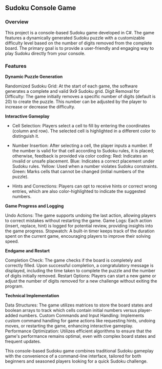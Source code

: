 ## Sudoku Console Game

### Overview

This project is a console-based Sudoku game developed in C#. The game features a dynamically generated Sudoku puzzle with a customizable difficulty level based on the number of digits removed from the complete board. The primary goal is to provide a user-friendly and engaging way to play Sudoku directly from your console.

### Features

**Dynamic Puzzle Generation**

Randomized Sudoku Grid: At the start of each game, the software generates a complete and valid 9x9 Sudoku grid.
Digit Removal for Difficulty: The game initially removes a specific number of digits (default is 20) to create the puzzle. This number can be adjusted by the player to increase or decrease the difficulty.

**Interactive Gameplay**

- Cell Selection: Players select a cell to fill by entering the coordinates (column and row). The selected cell is highlighted in a different color to distinguish it.
- Number Insertion: After selecting a cell, the player inputs a number. If the number is valid for that cell according to Sudoku rules, it is placed; otherwise, feedback is provided via color coding:
Red: Indicates an invalid or unsafe placement.
Blue: Indicates a correct placement under Sudoku rules.
Yellow: Used when a number violates Sudoku constraints.
Green: Marks cells that cannot be changed (initial numbers of the puzzle).

- Hints and Corrections: Players can opt to receive hints or correct wrong entries, which are also color-highlighted to indicate the suggested numbers.

**Game Progress and Logging**

Undo Actions: The game supports undoing the last action, allowing players to correct mistakes without restarting the game.
Game Logs: Each action (insert, replace, hint) is logged for potential review, providing insights into the game progress.
Stopwatch: A built-in timer keeps track of the duration spent on the current game, encouraging players to improve their solving speed.

**Endgame and Restart**

Completion Check: The game checks if the board is completely and correctly filled. Upon successful completion, a congratulatory message is displayed, including the time taken to complete the puzzle and the number of digits initially removed.
Restart Options: Players can start a new game or adjust the number of digits removed for a new challenge without exiting the program.

**Technical Implementation**

Data Structures: The game utilizes matrices to store the board states and boolean arrays to track which cells contain initial numbers versus player-added numbers.
Custom Commands and Input Handling: Implements custom command handling for game actions like requesting hints, undoing moves, or restarting the game, enhancing interactive gameplay.
Performance Optimization: Utilizes efficient algorithms to ensure that the game's performance remains optimal, even with complex board states and frequent updates.


This console-based Sudoku game combines traditional Sudoku gameplay with the convenience of a command-line interface, tailored for both beginners and seasoned players looking for a quick Sudoku challenge.
